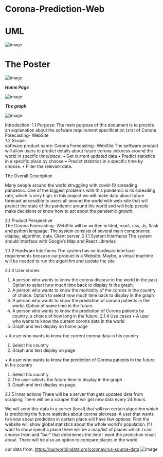 

# Corona-Prediction-Web
# UML
![image](https://user-images.githubusercontent.com/57175607/121167138-5397c800-c85a-11eb-9c2c-e57f44399004.png)
# The Poster
![image](https://user-images.githubusercontent.com/57175607/121154612-c3548580-c84f-11eb-8f7f-4b44d369e34a.png)

***Home Page***

![image](https://user-images.githubusercontent.com/57175607/125791995-e2cd2b40-118b-4d31-bc66-568184d7de0c.png)

***The graph***

![image](https://user-images.githubusercontent.com/57175607/121154447-a91aa780-c84f-11eb-9063-284e391e7c45.png)



Introduction: 
1.1 Purpose: The main purpose of this document is to provide an explanation about the sofware requirement specification (srs) of Corona Forecasting- WebSite 	 
1.2 Scope:  
software product name: Corona Forecasting- WebSite
The software product will allow users to predict details about future corona sickness around the world in specific time/place: 
• Get current updated data
• Predict statistics in a specific place by choose 
• Predict statistics in a specific time by choose. 
• Filter the relevant data. 
 	 
 
The Overall Description   
 
Many people around the world struggling with covid-19 spreading pandemic. One of the biggest problems with this pandemic is its spreading rate, which is very high. In this project we will make data about future forecast accessible to users all around the world with web-site that will predict the state of the pandemic around the world and will help people make decisions or know how to act about the pandemic growth.   
 
2.1  Product Perspective  
The Corona Forecasting- WebSite will be written in html, react, css, Js, flask and python language. The system consists of several main components: display, algorithm, data. Client server. 
2.1.1 System Interfaces 
The system should interface with Google’s Map and React Libraries

2.1.2 Hardware Interfaces 
The system has no hardware interface requirements because our product is a Website. Maybe, a virtual machine will be needed to run the algorithm and update the site
 
2.1.3 User stories 
1. A person who wants to know the corona disease in the world in the past. Option to select how much time back to display in the graph.
2. A person who wants to know the morbidity of the corona in the country of choice. Option to select how much time back to display in the graph
3. A person who wants to know the prediction of corona patients in the world. Option of some time in the future.
4. A person who wants to know the prediction of Corona patients by country, a choice of how long in the future.
2.1.4 Use cases 
•  A user who wants to know the current corona data in the world
1.	Graph and text display on home page

•	A user who wants to know the current corona data in his country
1.	Select his country
2.	Graph and text display on page

•	A user who wants to know the prediction of Corona patients in the future in his country
1.	 Select his country
2.	The user selects the future time to display in the graph
3.	Graph and text display on page.

2.1.5 Inner actions 
There will be a server that gets updated data from scraping
There will be a scraper that will get new data every 24 hours.

We will send this data to a server (local) that will run certain algorithm which is predicting the future statistics about corona sickness.
A user that wants to know about prediction in certain place will have few options:
First the website will show global statistics about the whole world's population.
If I want to show specific place there will be a map/list of places which I can choose from and "bar" that determines the time I want the prediction result about.
There will be also an option to compare places in the world 

our data from:
https://ourworldindata.org/coronavirus-source-data
![image](https://user-images.githubusercontent.com/57175607/121154681-d49d9200-c84f-11eb-885b-fee79c3589f3.png)


